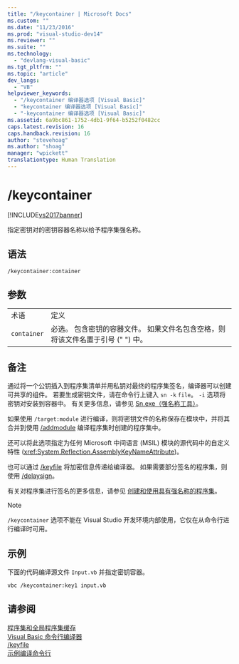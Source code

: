 ```yaml
---
title: "/keycontainer | Microsoft Docs"
ms.custom: ""
ms.date: "11/23/2016"
ms.prod: "visual-studio-dev14"
ms.reviewer: ""
ms.suite: ""
ms.technology: 
  - "devlang-visual-basic"
ms.tgt_pltfrm: ""
ms.topic: "article"
dev_langs: 
  - "VB"
helpviewer_keywords: 
  - "/keycontainer 编译器选项 [Visual Basic]"
  - "keycontainer 编译器选项 [Visual Basic]"
  - "-keycontainer 编译器选项 [Visual Basic]"
ms.assetid: 6a9bc861-1752-4db1-9f64-b5252f0482cc
caps.latest.revision: 16
caps.handback.revision: 16
author: "stevehoag"
ms.author: "shoag"
manager: "wpickett"
translationtype: Human Translation
---
```

# /keycontainer
[!INCLUDE[vs2017banner](../../../csharp/includes/vs2017banner.md)]

指定密钥对的密钥容器名称以给予程序集强名称。  
  
## 语法  
  
```  
/keycontainer:container  
```  
  
## 参数  
  
|||  
|-|-|  
|术语|定义|  
|`container`|必选。  包含密钥的容器文件。  如果文件名包含空格，则将该文件名置于引号 \(" "\) 中。|  
  
## 备注  
 通过将一个公钥插入到程序集清单并用私钥对最终的程序集签名，编译器可以创建可共享的组件。  若要生成密钥文件，请在命令行上键入 `sn -k` `file`。  `-i`  选项将密钥对安装到容器中。  有关更多信息，请参见 [Sn.exe（强名称工具）](../Topic/Sn.exe%20\(Strong%20Name%20Tool\).md)。  
  
 如果使用 `/target:module` 进行编译，则将密钥文件的名称保存在模块中，并将其合并到使用 [\/addmodule](../../../visual-basic/reference/command-line-compiler/addmodule.md) 编译程序集时创建的程序集中。  
  
 还可以将此选项指定为任何 Microsoft 中间语言 \(MSIL\) 模块的源代码中的自定义特性 \(<xref:System.Reflection.AssemblyKeyNameAttribute>\)。  
  
 也可以通过 [\/keyfile](../../../visual-basic/reference/command-line-compiler/keyfile.md) 将加密信息传递给编译器。  如果需要部分签名的程序集，则使用 [\/delaysign](../../../visual-basic/reference/command-line-compiler/delaysign.md)。  
  
 有关对程序集进行签名的更多信息，请参见 [创建和使用具有强名称的程序集](../Topic/Creating%20and%20Using%20Strong-Named%20Assemblies.md)。  
  
> [!NOTE]
>  `/keycontainer` 选项不能在 Visual Studio 开发环境内部使用，它仅在从命令行进行编译时可用。  
  
## 示例  
 下面的代码编译源文件 `Input.vb` 并指定密钥容器。  
  
```  
vbc /keycontainer:key1 input.vb  
```  
  
## 请参阅  
 [程序集和全局程序集缓存](../Topic/Assemblies%20and%20the%20Global%20Assembly%20Cache%20\(C%23%20and%20Visual%20Basic\).md)   
 [Visual Basic 命令行编译器](../../../visual-basic/reference/command-line-compiler/index.md)   
 [\/keyfile](../../../visual-basic/reference/command-line-compiler/keyfile.md)   
 [示例编译命令行](../../../visual-basic/reference/command-line-compiler/sample-compilation-command-lines.md)